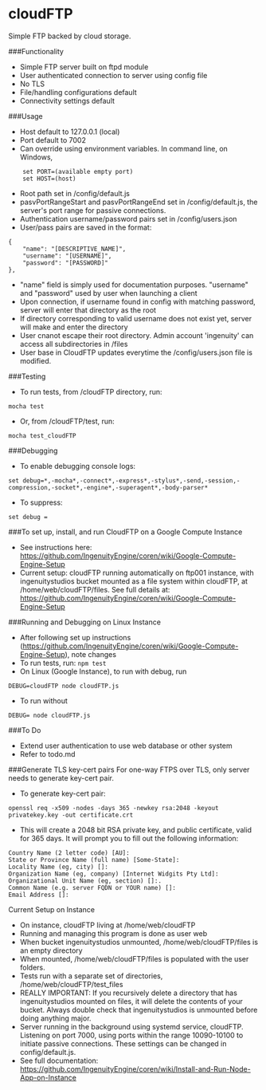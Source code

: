 # cloudFTP
Simple FTP backed by cloud storage.

###Functionality
* Simple FTP server built on ftpd module
* User authenticated connection to server using config file
* No TLS
* File/handling configurations default
* Connectivity settings default

###Usage
* Host default to 127.0.0.1 (local)
* Port default to 7002
* Can override using environment variables. In command line, on Windows,

```
	set PORT=(available empty port)
	set HOST=(host)
```

* Root path set in /config/default.js
* pasvPortRangeStart and pasvPortRangeEnd set in /config/default.js, the server's port range for passive connections.
* Authentication username/password pairs set in /config/users.json
* User/pass pairs are saved in the format:
```
{
	"name": "[DESCRIPTIVE_NAME]",
	"username": "[USERNAME]",
	"password": "[PASSWORD]"
},
```
* "name" field is simply used for documentation purposes. "username" and "password" used by user when launching a client
* Upon connection, if username found in config with matching password, server will enter that directory as the root
* If directory corresponding to valid username does not exist yet, server will make and enter the directory
* User cnanot escape their root directory. Admin account 'ingenuity' can access all subdirectories in /files
* User base in CloudFTP updates everytime the /config/users.json file is modified.

###Testing
* To run tests, from /cloudFTP directory, run:
```
mocha test
```
* Or, from /cloudFTP/test, run:
```
mocha test_cloudFTP
```

###Debugging
* To enable debugging console logs:
```
set debug=*,-mocha*,-connect*,-express*,-stylus*,-send,-session,-compression,-socket*,-engine*,-superagent*,-body-parser*
```
* To suppress:
```
set debug =
```

###To set up, install, and run CloudFTP on a Google Compute Instance
* See instructions here: https://github.com/IngenuityEngine/coren/wiki/Google-Compute-Engine-Setup
* Current setup: cloudFTP running automatically on ftp001 instance, with ingenuitystudios bucket mounted as a file system within cloudFTP, at /home/web/cloudFTP/files. See full details at: https://github.com/IngenuityEngine/coren/wiki/Google-Compute-Engine-Setup

###Running and Debugging on Linux Instance
* After following set up instructions (https://github.com/IngenuityEngine/coren/wiki/Google-Compute-Engine-Setup), note changes
* To run tests, run:
```npm test```
* On Linux (Google Instance), to run with debug, run
```
DEBUG=cloudFTP node cloudFTP.js
```
* To run without
```
DEBUG= node cloudFTP.js
```

###To Do
* Extend user authentication to use web database or other system
* Refer to todo.md

###Generate TLS key-cert pairs
For one-way FTPS over TLS, only server needs to generate key-cert pair.

* To generate key-cert pair:
```
openssl req -x509 -nodes -days 365 -newkey rsa:2048 -keyout privatekey.key -out certificate.crt
```

* This will create a 2048 bit RSA private key, and public certificate, valid for 365 days. It will prompt you to fill out the following information:
```
Country Name (2 letter code) [AU]:
State or Province Name (full name) [Some-State]:
Locality Name (eg, city) []:
Organization Name (eg, company) [Internet Widgits Pty Ltd]:
Organizational Unit Name (eg, section) []:.
Common Name (e.g. server FQDN or YOUR name) []:
Email Address []:
```

Current Setup on Instance

* On instance, cloudFTP living at /home/web/cloudFTP
* Running and managing this program is done as user web
* When bucket ingenuitystudios unmounted, /home/web/cloudFTP/files is an empty directory
* When mounted, /home/web/cloudFTP/files is populated with the user folders.
* Tests run with a separate set of directories, /home/web/cloudFTP/test_files
* REALLY IMPORTANT: If you recursively delete a directory that has ingenuitystudios mounted on files, it will delete the contents of your bucket. Always double check that ingenuitystudios is unmounted before doing anything major.
* Server running in the background using systemd service, cloudFTP. Listening on port 7000, using ports within the range 10090-10100 to initiate passive connections. These settings can be changed in config/default.js.
* See full documentation: https://github.com/IngenuityEngine/coren/wiki/Install-and-Run-Node-App-on-Instance

